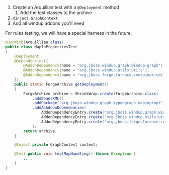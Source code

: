 1. Create an Arquillian test with a `@Deployment` method
    1. Add the test classes to the archive
2. `@Inject GraphContext`
3. Add all windup addons you'll need

For rules testing, we will have a special harness in the future.

```java
@RunWith(Arquillian.class)
public class MapInPropertiesTest
{
    @Deployment
    @Dependencies({
        @AddonDependency(name = "org.jboss.windup.graph:windup-graph"),
        @AddonDependency(name = "org.jboss.windup.utils:utils"),
        @AddonDependency(name = "org.jboss.forge.furnace.container:cdi")
    })
    public static ForgeArchive getDeployment()
    {
        ForgeArchive archive = ShrinkWrap.create(ForgeArchive.class)
            .addBeansXML()
            .addPackage("org.jboss.windup.graph.typedgraph.mapinprops")
            .addAsAddonDependencies(
                AddonDependencyEntry.create("org.jboss.windup.graph:windup-graph"),
                AddonDependencyEntry.create("org.jboss.windup.utils:utils"),
                AddonDependencyEntry.create("org.jboss.forge.furnace.container:cdi")
            );
        return archive;
    }

    @Inject private GraphContext context;

    @Test public void testMapHandling() throws Exception {
        ....
    }
}

